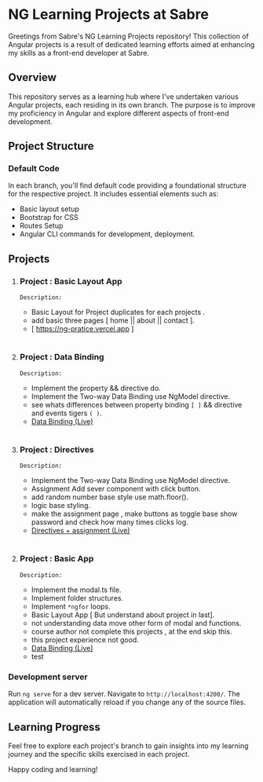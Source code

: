 # NG Learning Projects at Sabre

Greetings from Sabre's NG Learning Projects repository! This collection of Angular projects is a result of dedicated learning efforts aimed at enhancing my skills as a front-end developer at Sabre.

## Overview

This repository serves as a learning hub where I've undertaken various Angular projects, each residing in its own branch. The purpose is to improve my proficiency in Angular and explore different aspects of front-end development.

## Project Structure

### Default Code

In each branch, you'll find default code providing a foundational structure for the respective project. It includes essential elements such as:

- Basic layout setup
- Bootstrap for CSS
- Routes Setup
- Angular CLI commands for development, deployment.



## Projects

1. ### Project : Basic Layout App

   `Description:` 
   - Basic Layout for Project duplicates for each projects .
   - add basic three pages [ home || about || contact ].
   - [ https://ng-pratice.vercel.app ]
#
2. ### Project : Data Binding 

    `Description:` 
   - Implement the property && directive do.
   - Implement the Two-way Data Binding use NgModel directive.
   - see whats differences between property binding `[ ]` && directive and events tigers `( )`.
   - [Data Binding (Live)](https://ng-pratice-c0ged06hq-frontendprofile.vercel.app/)

#
3. ### Project : Directives

    `Description:` 
   - Implement the Two-way Data Binding use NgModel directive.
   - Assignment Add sever component with click button.
   - add random number base style use math.floor().
   - logic base styling.
   - make the assignment page , make buttons as toggle base show password and check how many times clicks log.
   - [Directives + assignment (Live)](https://ng-pratice-995hz174a-frontendprofile.vercel.app/)

#   

2. ### Project : Basic App 

    `Description:` 
   - Implement the modal.ts file.
   - Implement folder structures.
   - Implement `*ngfor` loops.
   - Basic Layout App [ But understand about project in last].
   - not understanding data move other form of modal and functions.
   - course author not complete this projects , at the end skip this.
   - this project experience not good.
   - [Data Binding (Live)](https://ng-pratice-7zz06tvto-frontendprofile.vercel.app/)
   - test



### Development server

Run `ng serve` for a dev server. Navigate to `http://localhost:4200/`. The application will automatically reload if you change any of the source files.   

## Learning Progress

Feel free to explore each project's branch to gain insights into my learning journey and the specific skills exercised in each project.

Happy coding and learning!
